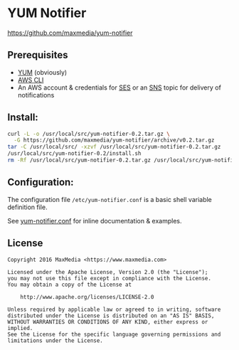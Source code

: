 # YUM Notifier

https://github.com/maxmedia/yum-notifier

## Prerequisites

* [YUM](http://yum.baseurl.org/) (obviously)
* [AWS CLI](https://aws.amazon.com/cli/)
* An AWS account & credentials for [SES](https://aws.amazon.com/ses/) or an
  [SNS](https://aws.amazon.com/sns/) topic for delivery of notifications

## Install:

```sh
curl -L -o /usr/local/src/yum-notifier-0.2.tar.gz \
  -G https://github.com/maxmedia/yum-notifier/archive/v0.2.tar.gz
tar -C /usr/local/src/ -xzvf /usr/local/src/yum-notifier-0.2.tar.gz
/usr/local/src/yum-notifier-0.2/install.sh
rm -Rf /usr/local/src/yum-notifier-0.2.tar.gz /usr/local/src/yum-notifier-0.2
```

## Configuration:

The configuration file `/etc/yum-notifier.conf` is a basic shell variable definition file.

See [yum-notifier.conf](src/yum-notifier.conf) for inline documentation & examples.

## License

    Copyright 2016 MaxMedia <https://www.maxmedia.com>

    Licensed under the Apache License, Version 2.0 (the "License");
    you may not use this file except in compliance with the License.
    You may obtain a copy of the License at

        http://www.apache.org/licenses/LICENSE-2.0

    Unless required by applicable law or agreed to in writing, software
    distributed under the License is distributed on an "AS IS" BASIS,
    WITHOUT WARRANTIES OR CONDITIONS OF ANY KIND, either express or implied.
    See the License for the specific language governing permissions and
    limitations under the License.
